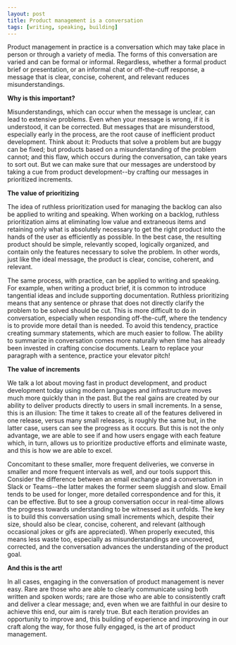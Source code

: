 ```yaml
---
layout: post
title: Product management is a conversation
tags: [writing, speaking, building]
---
```


Product management in practice is a conversation which may take place in person or through a variety of media.  The forms of this conversation are varied and can be formal or informal.  Regardless, whether a formal product brief or presentation, or an informal chat or off-the-cuff response, a message that is clear, concise, coherent, and relevant reduces misunderstandings.  

**Why is this important?**

Misunderstandings, which can occur when the message is unclear, can lead to extensive problems.  Even when your message is wrong, if it is understood, it can be corrected.  But messages that are misunderstood, especially early in the process, are the root cause of inefficient product development.  Think about it:  Products that solve a problem but are buggy can be fixed; but products based on a misunderstanding of the problem cannot; and this flaw, which occurs during the conversation, can take years to sort out.  But we can make sure that our messages are understood by taking a cue from product development--by crafting our messages in prioritized increments.

**The value of prioritizing**

The idea of ruthless prioritization used for managing the backlog can also be applied to writing and speaking.  When working on a backlog, ruthless prioritization aims at eliminating low value and extraneous items and retaining only what is absolutely necessary to get the right product into the hands of the user as efficiently as possible.  In the best case, the resulting product should be simple, relevantly scoped, logically organized, and contain only the features necessary to solve the problem.  In other words, just like the ideal message, the product is clear, concise, coherent, and relevant.

The same process, with practice, can be applied to writing and speaking.  For example, when writing a product brief, it is common to introduce tangential ideas and include supporting documentation.  Ruthless prioritizing means that any sentence or phrase that does not directly clarify the problem to be solved should be cut.  This is more difficult to do in conversation, especially when responding off-the-cuff, where the tendency is to provide more detail than is needed.  To avoid this tendency, practice creating summary statements, which are much easier to follow.  The ability to summarize in conversation comes more naturally when time has already been invested in crafting concise documents.  Learn to replace your paragraph with a sentence, practice your elevator pitch!  

**The value of increments**

We talk a lot about moving fast in product development, and product development today using modern languages and infrastructure moves much more quickly than in the past.  But the real gains are created by our ability to deliver products directly to users in small increments.  In a sense, this is an illusion:  The time it takes to create all of the features delivered in one release, versus many small releases, is roughly the same but, in the latter case, users can see the progress as it occurs.  But this is not the only advantage, we are able to see if and how users engage with each feature which, in turn, allows us to prioritize productive efforts and eliminate waste, and this is how we are able to excel.

Concomitant to these smaller, more frequent deliveries, we converse in smaller and more frequent intervals as well, and our tools support this.  Consider the difference between an email exchange and a conversation in Slack or Teams--the latter makes the former seem sluggish and slow.  Email tends to be used for longer, more detailed correspondence and for this, it can be effective.  But to see a group conversation occur in real-time allows the progress towards understanding to be witnessed as it unfolds.  The key is to build this conversation using small increments which, despite their size, should also be clear, concise, coherent, and relevant (although occasional jokes or gifs are appreciated).  When properly executed, this means less waste too, especially as misunderstandings are uncovered, corrected, and the conversation advances the understanding of the product goal.

**And this is the art!**
  
In all cases, engaging in the conversation of product management is never easy.  Rare are those who are able to clearly communicate using both written and spoken words; rare are those who are able to consistently craft and deliver a clear message; and, even when we are faithful in our desire to achieve this end, our aim is rarely true.  But each iteration provides an opportunity to improve and, this building of experience and improving in our craft along the way, for those fully engaged, is the art of product management.
